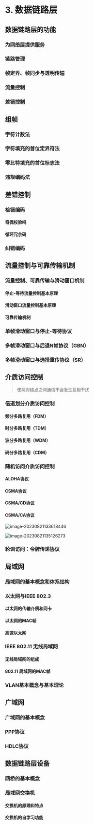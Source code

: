 # 3. 数据链路层

## 数据链路层的功能

### 为网络层提供服务

### 链路管理

### 帧定界、帧同步与透明传输

### 流量控制

### 差错控制

## 组帧

### 字符计数法

### 字符填充的首位定界符法

### 零比特填充的首位标志法

### 违规编码法

## 差错控制

### 检错编码

#### 奇偶校验吗

#### 循环冗余码

### 纠错编码

## 流量控制与可靠传输机制

### 流量控制、可靠传输与滑动窗口机制

#### 停止-等待流量控制基本原理

#### 滑动窗口流量控制基本原理

#### 可靠传输机制

### 单帧滑动窗口与停止-等待协议

### 多帧滑动窗口与后退N帧协议（GBN）

### 多帧滑动窗口与选择重传协议（SR）

## 介质访问控制

> 使两对结点之间通信不会发生互相干扰

### 信道划分介质访问控制

#### 频分多路复用（FDM）

#### 时分多路复用（TDM）

#### 波分多路复用（WDM）

#### 码分多路复用（CDM）

### 随机访问介质访问控制

#### ALOHA协议

#### CSMA协议

#### CSMA/CD协议

#### CSMA/CA协议

![image-20230821133618446](https://p.ipic.vip/o6sdw0.png) 

![image-20230821135126273](https://p.ipic.vip/he5r2s.png)

### 轮训访问：令牌传递协议

## 局域网

### 局域网的基本概念和体系结构

### 以太网与IEEE 802.3

#### 以太网的传输介质和网卡

#### 以太网的MAC帧

#### 高速以太网

### IEEE 802.11 无线局域网

#### 无线局域网的组成

#### 802.11 局域网的MAC帧

### VLAN基本概念与基本理论

## 广域网

### 广域网的基本概念

### PPP协议

### HDLC协议

## 数据链路层设备

### 网桥的基本概念

### 局域网交换机

#### 交换机的原理和特点

#### 交换机的自学习功能